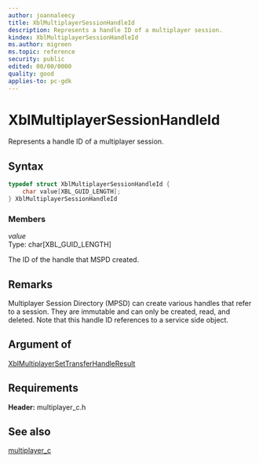 ```yaml
---
author: joannaleecy
title: XblMultiplayerSessionHandleId
description: Represents a handle ID of a multiplayer session.
kindex: XblMultiplayerSessionHandleId
ms.author: migreen
ms.topic: reference
security: public
edited: 00/00/0000
quality: good
applies-to: pc-gdk
---
```


# XblMultiplayerSessionHandleId  

Represents a handle ID of a multiplayer session.  

## Syntax  
  
```cpp
typedef struct XblMultiplayerSessionHandleId {  
    char value[XBL_GUID_LENGTH];  
} XblMultiplayerSessionHandleId  
```
  
### Members  
  
*value*  
Type: char[XBL_GUID_LENGTH]  
  
The ID of the handle that MSPD created.
  
## Remarks  
  
Multiplayer Session Directory (MPSD) can create various handles that refer to a session. They are immutable and can only be created, read, and deleted. Note that this handle ID references to a service side object.
  
## Argument of
  
[XblMultiplayerSetTransferHandleResult](../functions/xblmultiplayersettransferhandleresult.md)
  
## Requirements  
  
**Header:** multiplayer_c.h
  
## See also  
[multiplayer_c](../multiplayer_c_members.md)  
  
  